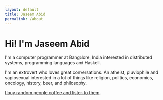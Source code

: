 ```yaml
---
layout: default
title: Jaseem Abid
permalink: /about
---
```


# Hi! I'm Jaseem Abid

I'm a computer programmer at Bangalore, India interested in distributed systems,
programming languages and Haskell.

I'm an extrovert who loves great conversations. An atheist, pluviophile and
sapiosexual interested in a lot of things like religion, politics, economics,
oncology, history, beer, and philosophy.

[I buy random people coffee and listen to them](http://haveyoumetjaseem.in).
